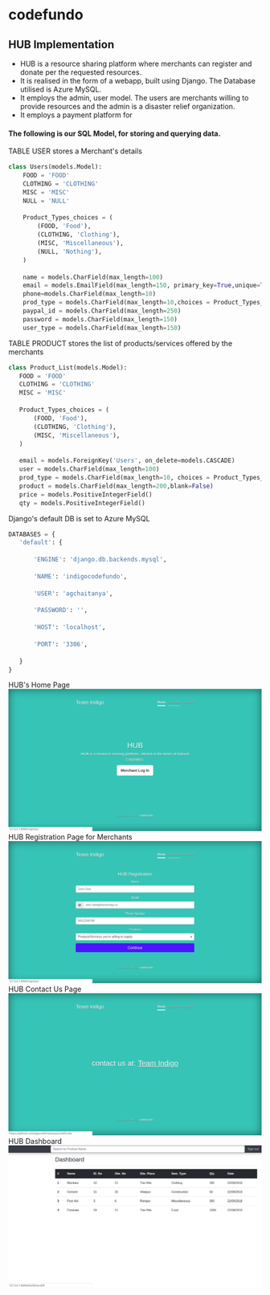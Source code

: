 # codefundo
## HUB Implementation
* HUB is a resource sharing platform where merchants can register and donate per the requested resources.
* It is realised in the form of a webapp, built using Django. The Database utilised is Azure MySQL.
* It employs the admin, user model. The users are merchants willing to provide resources and the admin is a disaster relief organization.
* It employs a payment platform for 
#### The following is our SQL Model, for storing and querying data.

TABLE USER stores a Merchant's details
``` python
class Users(models.Model):
    FOOD = 'FOOD'
    CLOTHING = 'CLOTHING'
    MISC = 'MISC'
    NULL = 'NULL'

    Product_Types_choices = (
        (FOOD, 'Food'),
        (CLOTHING, 'Clothing'),
        (MISC, 'Miscellaneous'),
        (NULL, 'Nothing'),
    )
    
    name = models.CharField(max_length=100)
    email = models.EmailField(max_length=150, primary_key=True,unique=True)
    phone=models.CharField(max_length=10)
    prod_type = models.CharField(max_length=10,choices = Product_Types_choices, default=NULL)
    paypal_id = models.CharField(max_length=250)
    password = models.CharField(max_length=150)
    user_type = models.CharField(max_length=150)
 ```
 TABLE PRODUCT stores the list of products/services offered by the merchants
 ```python
 class Product_List(models.Model):
    FOOD = 'FOOD'
    CLOTHING = 'CLOTHING'
    MISC = 'MISC'

    Product_Types_choices = (
        (FOOD, 'Food'),
        (CLOTHING, 'Clothing'),
        (MISC, 'Miscellaneous'),
    )
    
    email = models.ForeignKey('Users', on_delete=models.CASCADE)
    user = models.CharField(max_length=100)
    prod_type = models.CharField(max_length=10, choices = Product_Types_choices)
    product = models.CharField(max_length=200,blank=False)
    price = models.PositiveIntegerField()
    qty = models.PositiveIntegerField()
   ```
 Django's default DB is set to Azure MySQL
 ```python
 DATABASES = {
    'default': {

        'ENGINE': 'django.db.backends.mysql',

        'NAME': 'indigocodefundo',                     

        'USER': 'agchaitanya',                     

        'PASSWORD': '',                  

        'HOST': 'localhost',                     

        'PORT': '3306',

    }
}
```
HUB's Home Page
![HUB Home](/Images/home.png)
HUB Registration Page for Merchants
![HUB Registration](/Images/registration.png)
HUB Contact Us Page
![HUB Contact Page](Images/contact.png)
HUB Dashboard
![HUB User Dashboard](/Images/dashboard.png)
